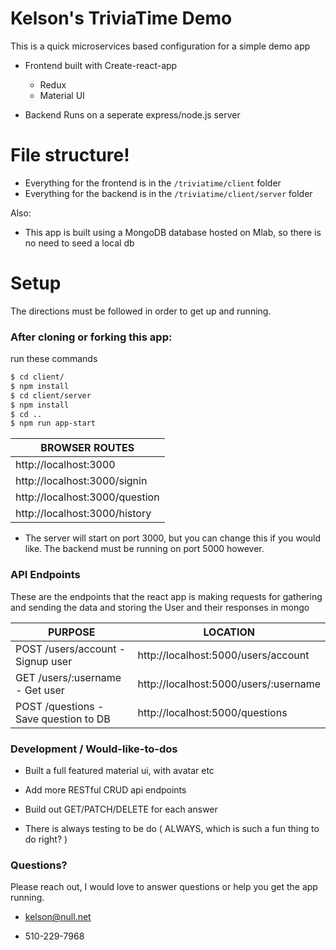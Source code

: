 # Kelson's TriviaTime Demo

This is a quick microservices based configuration for a simple demo app

- Frontend built with Create-react-app

  - Redux
  - Material UI

- Backend Runs on a seperate express/node.js server

# File structure!

- Everything for the frontend is in the `/triviatime/client` folder
- Everything for the backend is in the `/triviatime/client/server` folder

Also:

- This app is built using a MongoDB database hosted on Mlab, so there is no need to seed a local db

# Setup

The directions must be followed in order to get up and running.

### After cloning or forking this app:

run these commands

```sh
$ cd client/
$ npm install
$ cd client/server
$ npm install
$ cd ..
$ npm run app-start
```

| BROWSER ROUTES                 |
| ------------------------------ |
| http://localhost:3000          |
| http://localhost:3000/signin   |
| http://localhost:3000/question |
| http://localhost:3000/history  |

- The server will start on port 3000, but you can change this if you would like. The backend must be running on port 5000 however.

### API Endpoints

These are the endpoints that the react app is making requests for gathering and sending the data and storing the User and their responses in mongo

| PURPOSE              | LOCATION                              |  
| -------------------- | ------------------------------------- |
| POST /users/account - Signup user | http://localhost:5000/users/account   |
| GET /users/:username - Get user | http://localhost:5000/users/:username |
| POST /questions - Save question to DB       | http://localhost:5000/questions       |

### Development / Would-like-to-dos

- Built a full featured material ui, with avatar etc

- Add more RESTful CRUD api endpoints

- Build out GET/PATCH/DELETE for each answer

- There is always testing to be do ( ALWAYS, which is such a fun thing to do right? )

### Questions?

Please reach out, I would love to answer questions or help you get the app running.

- kelson@null.net

- 510-229-7968
